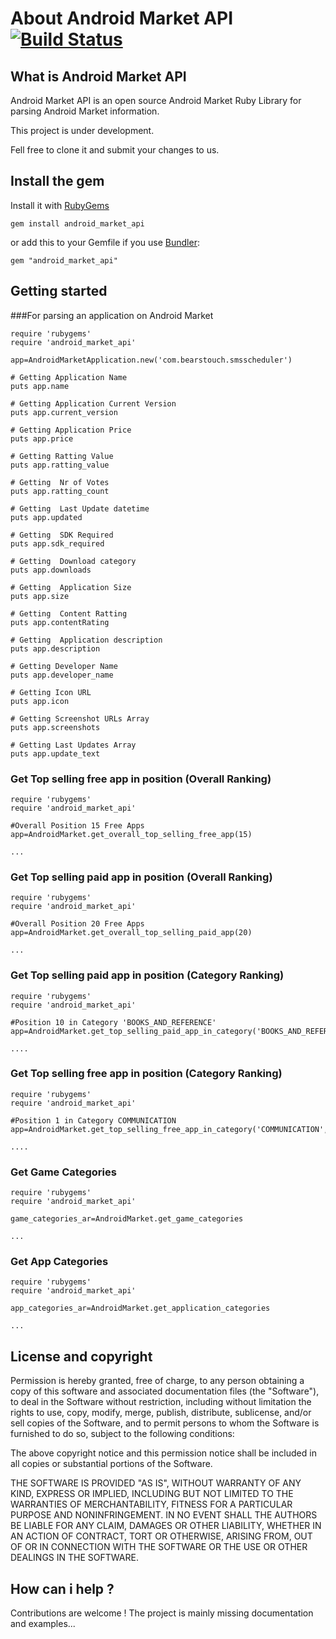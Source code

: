 # About Android Market API [![Build Status](https://travis-ci.org/drecom/android_market_api.png)](https://travis-ci.org/drecom/android_market_api)

## What is Android Market API

Android Market API  is an open source Android Market Ruby Library for parsing Android Market information.

This project is under development.

Fell free to clone it and submit your changes to us.

## Install the gem ##

Install it with [RubyGems](https://rubygems.org/)

    gem install android_market_api

or add this to your Gemfile if you use [Bundler](http://gembundler.com/):

    gem "android_market_api"

## Getting started ##

###For parsing an application on Android Market


	require 'rubygems'
	require 'android_market_api'

	app=AndroidMarketApplication.new('com.bearstouch.smsscheduler')

 	# Getting Application Name
    puts app.name

	# Getting Application Current Version
    puts app.current_version

	# Getting Application Price
    puts app.price

    # Getting Ratting Value
    puts app.ratting_value

    # Getting  Nr of Votes
    puts app.ratting_count

    # Getting  Last Update datetime
    puts app.updated

    # Getting  SDK Required
    puts app.sdk_required

    # Getting  Download category
    puts app.downloads

    # Getting  Application Size
    puts app.size

    # Getting  Content Ratting
    puts app.contentRating

    # Getting  Application description
    puts app.description

	# Getting Developer Name
    puts app.developer_name

	# Getting Icon URL
    puts app.icon

    # Getting Screenshot URLs Array
    puts app.screenshots

 	# Getting Last Updates Array
    puts app.update_text

### Get Top selling free app in position (Overall Ranking)

	require 'rubygems'
	require 'android_market_api'

	#Overall Position 15 Free Apps
	app=AndroidMarket.get_overall_top_selling_free_app(15)

	...

### Get Top selling paid app in position (Overall Ranking)

	require 'rubygems'
	require 'android_market_api'

	#Overall Position 20 Free Apps
	app=AndroidMarket.get_overall_top_selling_paid_app(20)

	...

### Get Top selling paid app in position (Category Ranking)

	require 'rubygems'
	require 'android_market_api'

	#Position 10 in Category 'BOOKS_AND_REFERENCE'
	app=AndroidMarket.get_top_selling_paid_app_in_category('BOOKS_AND_REFERENCE',10)

	....

### Get Top selling free app in position (Category Ranking)

	require 'rubygems'
	require 'android_market_api'

	#Position 1 in Category COMMUNICATION
	app=AndroidMarket.get_top_selling_free_app_in_category('COMMUNICATION',1)

	....

### Get Game Categories

	require 'rubygems'
	require 'android_market_api'

	game_categories_ar=AndroidMarket.get_game_categories

	...

### Get App Categories

	require 'rubygems'
	require 'android_market_api'

	app_categories_ar=AndroidMarket.get_application_categories

	...

## License and copyright ##

Permission is hereby granted, free of charge, to any person obtaining a copy
of this software and associated documentation files (the "Software"), to
deal in the Software without restriction, including without limitation the
rights to use, copy, modify, merge, publish, distribute, sublicense, and/or
sell copies of the Software, and to permit persons to whom the Software is
furnished to do so, subject to the following conditions:

The above copyright notice and this permission notice shall be included in
all copies or substantial portions of the Software.

THE SOFTWARE IS PROVIDED "AS IS", WITHOUT WARRANTY OF ANY KIND, EXPRESS OR
IMPLIED, INCLUDING BUT NOT LIMITED TO THE WARRANTIES OF MERCHANTABILITY,
FITNESS FOR A PARTICULAR PURPOSE AND NONINFRINGEMENT. IN NO EVENT SHALL
THE AUTHORS BE LIABLE FOR ANY CLAIM, DAMAGES OR OTHER LIABILITY, WHETHER
IN AN ACTION OF CONTRACT, TORT OR OTHERWISE, ARISING FROM, OUT OF OR IN
CONNECTION WITH THE SOFTWARE OR THE USE OR OTHER DEALINGS IN THE SOFTWARE.

## How can i help ?

Contributions are welcome ! The project is mainly missing documentation and examples...


